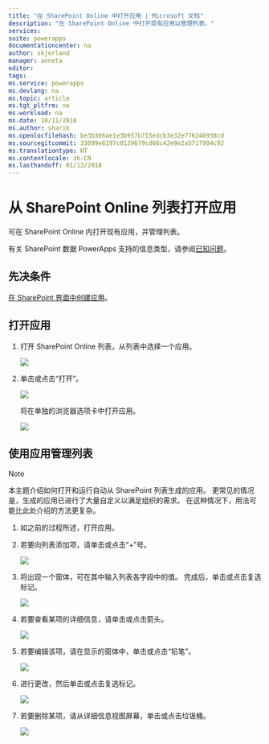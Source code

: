 ```yaml
---
title: "在 SharePoint Online 中打开应用 | Microsoft 文档"
description: "在 SharePoint Online 中打开现有应用以管理列表。"
services: 
suite: powerapps
documentationcenter: na
author: skjerland
manager: anneta
editor: 
tags: 
ms.service: powerapps
ms.devlang: na
ms.topic: article
ms.tgt_pltfrm: na
ms.workload: na
ms.date: 10/11/2016
ms.author: sharik
ms.openlocfilehash: be3b366ae1e3b957b715edcb3e32e776246938cd
ms.sourcegitcommit: 33099e6197c0139679cd08c42e9e2a5717904c92
ms.translationtype: HT
ms.contentlocale: zh-CN
ms.lasthandoff: 01/12/2018
---
```

# <a name="open-app-from-a-sharepoint-online-list"></a>从 SharePoint Online 列表打开应用
可在 SharePoint Online 内打开现有应用，并管理列表。

有关 SharePoint 数据 PowerApps 支持的信息类型，请参阅[已知问题](connections/connection-sharepoint-online.md#known-issues)。

## <a name="prerequisites"></a>先决条件
[在 SharePoint 界面中创建应用](generate-app-from-sharepoint-list-interface.md)。

## <a name="open-the-app"></a>打开应用
1. 打开 SharePoint Online 列表，从列表中选择一个应用。
   
    ![](./media/open-app-embedded-in-sharepoint/view-list-updated.png)
2. 单击或点击“打开”。
   
    ![](./media/open-app-embedded-in-sharepoint/open-button-updated.png)
   
    将在单独的浏览器选项卡中打开应用。
   
    ![](./media/open-app-embedded-in-sharepoint/separate-tab-updated.png)

## <a name="manage-the-list-using-the-app"></a>使用应用管理列表
> [!NOTE]
> 本主题介绍如何打开和运行自动从 SharePoint 列表生成的应用。 更常见的情况是，生成的应用已进行了大量自定义以满足组织的需求。 在这种情况下，用法可能比此处介绍的方法更复杂。
> 
> 

1. 如之前的过程所述，打开应用。
2. 若要向列表添加项，请单击或点击“+”号。
   
    ![](./media/open-app-embedded-in-sharepoint/add-item.png)
3. 将出现一个窗体，可在其中输入列表各字段中的值。 完成后，单击或点击复选标记。
   
    ![](./media/open-app-embedded-in-sharepoint/enter-item.png)
4. 若要查看某项的详细信息，请单击或点击箭头。
   
    ![](./media/open-app-embedded-in-sharepoint/open-item.png)
5. 若要编辑该项，请在显示的窗体中，单击或点击“铅笔”。
   
    ![](./media/open-app-embedded-in-sharepoint/view-item.png)
6. 进行更改，然后单击或点击复选标记。
   
    ![](./media/open-app-embedded-in-sharepoint/edit-item.png)
7. 若要删除某项，请从详细信息视图屏幕，单击或点击垃圾桶。
   
    ![](./media/open-app-embedded-in-sharepoint/delete-item.png)

